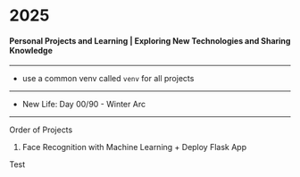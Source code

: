 # 2025
#### Personal Projects and Learning | Exploring New Technologies and Sharing Knowledge

---

- use a common venv called `venv` for all projects

--- 

- New Life: Day 00/90 - Winter Arc

---
Order of Projects

1. Face Recognition with Machine Learning + Deploy Flask App


Test
